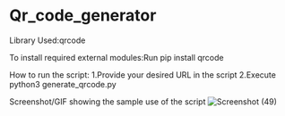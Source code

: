 # Qr_code_generator
Library Used:qrcode

To install required external modules:Run pip install qrcode

How to run the script:
1.Provide your desired URL in the script
2.Execute python3 generate_qrcode.py

Screenshot/GIF showing the sample use of the script
![Screenshot (49)](https://user-images.githubusercontent.com/106858965/174447802-9e93ab80-532a-4935-811f-44c377cdd127.png)

